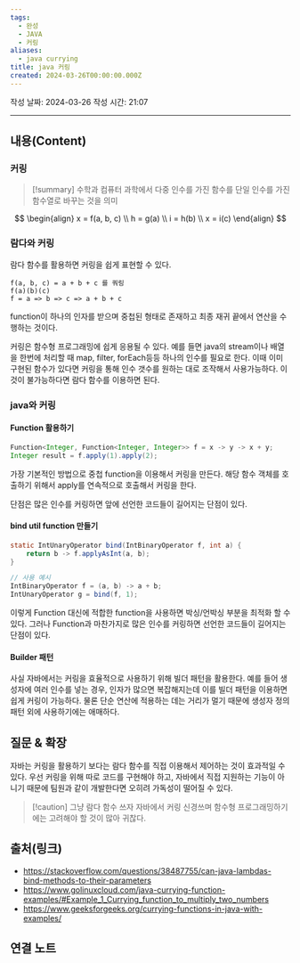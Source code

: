 ```yaml
---
tags:
  - 완성
  - JAVA
  - 커링
aliases:
  - java currying
title: java 커링
created: 2024-03-26T00:00:00.000Z
---
```

작성 날짜: 2024-03-26
작성 시간: 21:07


----
## 내용(Content)
### 커링
>[!summary]
>수학과 컴퓨터 과학에서 다중 인수를 가진 함수를 단일 인수를 가진 함수열로 바꾸는 것을 의미

$$
\begin{align}
x = f(a, b, c)  \\
h = g(a) \\
i = h(b) \\
x = i(c)
\end{align}
$$

### 람다와 커링
람다 함수를 활용하면 커링을 쉽게 표현할 수 있다.

```text
f(a, b, c) = a + b + c 를 쿼링
f(a)(b)(c)
f = a => b => c => a + b + c
```

function이 하나의 인자를 받으며 중첩된 형태로 존재하고 최종 재귀 끝에서 연산을 수행하는 것이다.

커링은 함수형 프로그래밍에 쉽게 응용될 수 있다. 예를 들면 java의 stream이나 배열을 한번에 처리할 때 map, filter, forEach등등 하나의 인수를 필요로 한다. 이때 이미 구현된 함수가 있다면 커링을 통해 인수 갯수를 원하는 대로 조작해서 사용가능하다. 이것이 불가능하다면 람다 함수를 이용하면 된다.

### java와 커링
#### Function 활용하기
```java
Function<Integer, Function<Integer, Integer>> f = x -> y -> x + y;  
Integer result = f.apply(1).apply(2);
```

가장 기본적인 방법으로 중첩 function을 이용해서 커링을 만든다. 해당 함수 객체를 호출하기 위해서 apply를 연속적으로 호출해서 커링을 한다.

단점은 많은 인수를 커링하면 앞에 선언한 코드들이 길어지는 단점이 있다.

#### bind util function 만들기

```java
static IntUnaryOperator bind(IntBinaryOperator f, int a) {  
    return b -> f.applyAsInt(a, b);  
}

// 사용 예시
IntBinaryOperator f = (a, b) -> a + b;  
IntUnaryOperator g = bind(f, 1);
```

이렇게 Function 대신에 적합한 function을 사용하면 박싱/언박싱 부분을 최적화 할 수 있다.
그러나 Function과 마찬가지로 많은 인수를 커링하면 선언한 코드들이 길어지는 단점이 있다.

#### Builder 패턴
사실 자바에서는 커링을 효율적으로 사용하기 위해 빌더 패턴을 활용한다.
예를 들어 생성자에 여러 인수를 넣는 경우, 인자가 많으면 복잡해지는데 이를 빌더 패턴을 이용하면 쉽게 커링이 가능하다. 물론 단순 연산에 적용하는 데는 거리가 멀기 때문에 생성자 정의 패턴 외에 사용하기에는 애매하다.

## 질문 & 확장

자바는 커링을 활용하기 보다는 람다 함수를 직접 이용해서 제어하는 것이 효과적일 수 있다. 우선 커링을 위해 따로 코드를 구현해야 하고, 자바에서 직접 지원하는 기능이 아니기 때문에 팀원과 같이 개발한다면 오히려 가독성이 떨어질 수 있다.

>[!caution] 그냥 람다 함수 쓰자
>자바에서 커링 신경쓰며 함수형 프로그래밍하기에는 고려해야 할 것이 많아 귀찮다.
## 출처(링크)
- https://stackoverflow.com/questions/38487755/can-java-lambdas-bind-methods-to-their-parameters
- https://www.golinuxcloud.com/java-currying-function-examples/#Example_1_Currying_function_to_multiply_two_numbers
- https://www.geeksforgeeks.org/currying-functions-in-java-with-examples/
## 연결 노트










